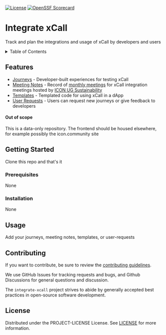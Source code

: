 <!-- Badges -->
[![License][license-badge]][license-url]
[![OpenSSF Scorecard][openssf-scorecard-badge]](https://api.securityscorecards.dev/projects/github.com/icon-project/icon-bridge)

# Integrate xCall

Track and plan the integrations and usage of xCall by developers and users 

<!-- TABLE OF CONTENTS -->
<details>
  <summary>Table of Contents</summary>
  <ol>
    <li>
      <a href="#features">Features</a>
      <ul>
        <li><a href="#out-of-scope">Out of scope</a></li>
      </ul>
    </li>
    <li>
      <a href="#getting-started">Getting started</a>
      <ul>
        <li><a href="#prerequisites">Prerequisites</a></li>
        <li><a href="#installation">Installation</a></li>
      </ul>
    </li>
    <li><a href="#usage">Usage</a></li>
    <li><a href="#contributing">Contributing</a></li>
    <li><a href="#license">License</a></li>
  </ol>
</details>

## Features

* [Journeys](./journeys/) - Developer-built experiences for testing xCall
* [Meeting Notes](./meeting-notes/) - Record of [monthly meetings](https://github.com/icon-project/community/tree/main/user-groups/sustainability#meetings) for xCall integration meetings hosted by [ICON UG Sustainability](https://github.com/icon-project/community/tree/main/user-groups/sustainability)
* [Templates](./templates/) - Templated code for using xCall in a dApp
* [User Requests](./user-requests/) - Users can request new journeys or give feedback to developers

#### Out of scope

This is a data-only repository. The frontend should be housed elsewhere, for example possibly the icon.community site

## Getting Started

Clone this repo and that's it

### Prerequisites

None

### Installation

None
   
## Usage

Add your journeys, meeting notes, templates, or user-requests

## Contributing

If you want to contribute, be sure to review the [contributing guidelines][contributing].

We use GitHub Issues for tracking requests and bugs, and Github Discussions for general questions and discussion.

The `integrate-xcall` project strives to abide by generally accepted best practices in open-source software development.

## License

Distributed under the PROJECT-LICENSE License. See [LICENSE][license-url] for more information.

[license-badge]: https://img.shields.io/github/license/icon-project/REPO-NAME.svg
[license-url]: ./LICENSE
[openssf-scorecard-badge]: https://api.securityscorecards.dev/projects/github.com/icon-project/REPO-NAME/badge
[docs]: ./docs
[contributing]: ./CONTRIBUTING.md
[report-bug]: https://github.com/icon-community/integrate-xcall/issues/new?assignees=&labels=&template=bug.md&title=
[request-feature]: https://github.com/icon-community/integrate-xcall/issues/new?assignees=&labels=&template=feature.md&title=
